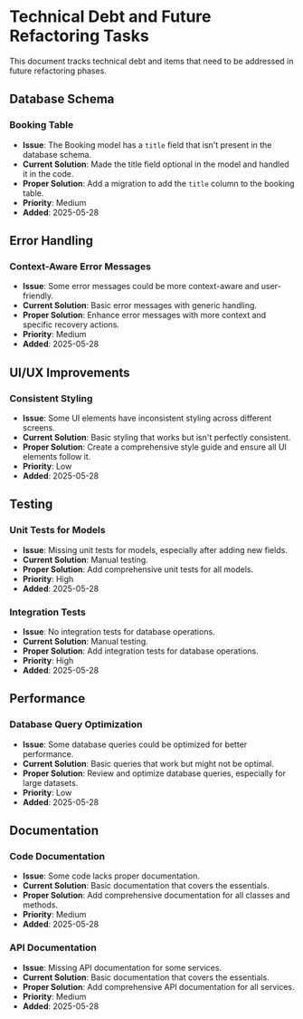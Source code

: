 # Technical Debt and Future Refactoring Tasks

This document tracks technical debt and items that need to be addressed in future refactoring phases.

## Database Schema

### Booking Table
- **Issue**: The Booking model has a `title` field that isn't present in the database schema.
- **Current Solution**: Made the title field optional in the model and handled it in the code.
- **Proper Solution**: Add a migration to add the `title` column to the booking table.
- **Priority**: Medium
- **Added**: 2025-05-28

## Error Handling

### Context-Aware Error Messages
- **Issue**: Some error messages could be more context-aware and user-friendly.
- **Current Solution**: Basic error messages with generic handling.
- **Proper Solution**: Enhance error messages with more context and specific recovery actions.
- **Priority**: Medium
- **Added**: 2025-05-28

## UI/UX Improvements

### Consistent Styling
- **Issue**: Some UI elements have inconsistent styling across different screens.
- **Current Solution**: Basic styling that works but isn't perfectly consistent.
- **Proper Solution**: Create a comprehensive style guide and ensure all UI elements follow it.
- **Priority**: Low
- **Added**: 2025-05-28

## Testing

### Unit Tests for Models
- **Issue**: Missing unit tests for models, especially after adding new fields.
- **Current Solution**: Manual testing.
- **Proper Solution**: Add comprehensive unit tests for all models.
- **Priority**: High
- **Added**: 2025-05-28

### Integration Tests
- **Issue**: No integration tests for database operations.
- **Current Solution**: Manual testing.
- **Proper Solution**: Add integration tests for database operations.
- **Priority**: High
- **Added**: 2025-05-28

## Performance

### Database Query Optimization
- **Issue**: Some database queries could be optimized for better performance.
- **Current Solution**: Basic queries that work but might not be optimal.
- **Proper Solution**: Review and optimize database queries, especially for large datasets.
- **Priority**: Low
- **Added**: 2025-05-28

## Documentation

### Code Documentation
- **Issue**: Some code lacks proper documentation.
- **Current Solution**: Basic documentation that covers the essentials.
- **Proper Solution**: Add comprehensive documentation for all classes and methods.
- **Priority**: Medium
- **Added**: 2025-05-28

### API Documentation
- **Issue**: Missing API documentation for some services.
- **Current Solution**: Basic documentation that covers the essentials.
- **Proper Solution**: Add comprehensive API documentation for all services.
- **Priority**: Medium
- **Added**: 2025-05-28
